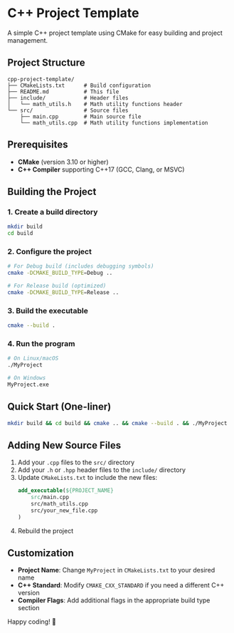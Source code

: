# C++ Project Template

A simple C++ project template using CMake for easy building and project management.

## Project Structure

```
cpp-project-template/
├── CMakeLists.txt      # Build configuration
├── README.md           # This file
├── include/            # Header files
│   └── math_utils.h    # Math utility functions header
└── src/                # Source files
    ├── main.cpp        # Main source file
    └── math_utils.cpp  # Math utility functions implementation
```

## Prerequisites

- **CMake** (version 3.10 or higher)
- **C++ Compiler** supporting C++17 (GCC, Clang, or MSVC)

## Building the Project

### 1. Create a build directory
```bash
mkdir build
cd build
```

### 2. Configure the project
```bash
# For Debug build (includes debugging symbols)
cmake -DCMAKE_BUILD_TYPE=Debug ..

# For Release build (optimized)
cmake -DCMAKE_BUILD_TYPE=Release ..
```

### 3. Build the executable
```bash
cmake --build .
```

### 4. Run the program
```bash
# On Linux/macOS
./MyProject

# On Windows
MyProject.exe
```

## Quick Start (One-liner)

```bash
mkdir build && cd build && cmake .. && cmake --build . && ./MyProject
```

## Adding New Source Files

1. Add your `.cpp` files to the `src/` directory
2. Add your `.h` or `.hpp` header files to the `include/` directory
3. Update `CMakeLists.txt` to include the new files:
   ```cmake
   add_executable(${PROJECT_NAME} 
       src/main.cpp
       src/math_utils.cpp
       src/your_new_file.cpp
   )
   ```
4. Rebuild the project

## Customization

- **Project Name**: Change `MyProject` in `CMakeLists.txt` to your desired name
- **C++ Standard**: Modify `CMAKE_CXX_STANDARD` if you need a different C++ version
- **Compiler Flags**: Add additional flags in the appropriate build type section

Happy coding! 🚀